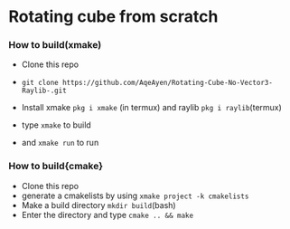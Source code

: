 #  Rotating cube from scratch


### How to build(xmake)

 - Clone this repo
 - ```git clone https://github.com/AqeAyen/Rotating-Cube-No-Vector3-Raylib-.git```
 
 
 - Install xmake ```pkg i xmake``` (in termux) and raylib ```pkg i raylib```(termux)
 - type ``` xmake ``` to build
 - and ``` xmake run ``` to run

### How to build{cmake}
 - Clone this repo
 - generate a cmakelists by using ```xmake project -k cmakelists```
 - Make a build directory ```mkdir build```(bash)
 - Enter the directory and type ```cmake .. && make```

